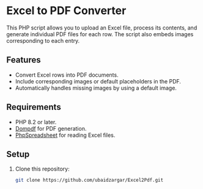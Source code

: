 # Excel to PDF Converter

This PHP script allows you to upload an Excel file, process its contents, and generate individual PDF files for each row. The script also embeds images corresponding to each entry.

## Features
- Convert Excel rows into PDF documents.
- Include corresponding images or default placeholders in the PDF.
- Automatically handles missing images by using a default image.

## Requirements
- PHP 8.2 or later.
- [Dompdf](https://github.com/dompdf/dompdf) for PDF generation.
- [PhpSpreadsheet](https://github.com/PHPOffice/PhpSpreadsheet) for reading Excel files.

## Setup
1. Clone this repository:
   ```bash
   git clone https://github.com/ubaidzargar/Excel2Pdf.git
